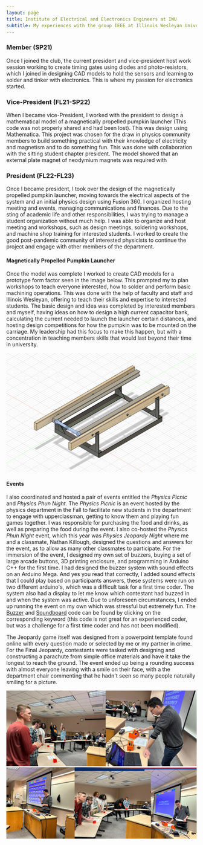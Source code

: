 ```yaml
---
layout: page
title: Institute of Electrical and Electronics Engineers at IWU
subtitle: My experiences with the group IEEE at Illinois Wesleyan University
---
```


### Member (SP21)
Once I joined the club, the current president and vice-president host work session working to create timing gates using diodes and photo-resistors, which I joined in designing CAD models to hold the sensors and learning to solder and tinker with electronics. This is where my passion for electronics started.

### Vice-President (FL21-SP22)
When I became vice-President, I worked with the president to design a mathematical model of a magnetically propelled pumpkin launcher (This code was not properly shared and had been lost). This was design using Mathematica. This project was chosen for the draw in physics community members to build something practical with their knowledge of electricity and magnetism and to do something fun. This was done with collaboration with the sitting student chapter president. The model showed that an external plate magnet of neodymium magnets was required with 

### President (FL22-FL23)
Once I became president, I took over the design of the magnetically propelled pumpkin launcher, moving towards the electrical aspects of the system and an initial physics design using Fusion 360. I organized hosting meeting and events, managing communications and finances. Due to the sting of academic life and other responsibilities, I was trying to manage a student organization without much help. I was able to organize and host meeting and workshops, such as design meetings, soldering workshops, and machine shop training for interested students. I worked to create the good post-pandemic community of interested physicists to continue the project and engage with other members of the department.

#### Magnetically Propelled Pumpkin Launcher

Once the model was complete I worked to create CAD models for a prototype form factor seen in the image below. This prompted my to plan workshops to teach everyone interested, how to solder and perform basic machining operations. This was done with the help of faculty and staff and Illinois Wesleyan, offering to teach their skills and expertise to interested students. The basic design and idea was completed by interested members and myself, having ideas on how to design a high current capacitor bank, calculating the current needed to launch the launcher certain distances, and hosting design competitions for how the pumpkin was to be mounted on the carriage. My leadership had this focus to make this happen, but with a concentration in teaching members skills that would last beyond their time in university.

![Pumpkin Launcher CAD model](../photo/Pumpkin_Launcher_CAD.png)

#### Events
I also coordinated and hosted a pair of events entitled the _Physics Picnic_ and _Physics Phun Night_. The _Physics Picnic_ is an event hosted by the physics department in the Fall to facilitate new students in the department to engage with upperclassman, getting to know them and playing fun games together. I was responsible for purchasing the food and drinks, as well as preparing the food during the event. I also co-hosted the _Physics Phun Night_ event, which this year was _Physics Jeopardy Night_ where me and a classmate, Nathan Killough, designed the questions and answers for the event, as to allow as many other classmates to participate. For the immersion of the event, I designed my own set of buzzers, buying a set of large arcade buttons, 3D printing enclosure, and programming in Arduino C++ for the first time. I had designed the buzzer system with sound effects on an Arduino Mega. And yes you read that correctly, I added sound effects that I could play based on participants answers, these systems were run on two different arduino's, which was a difficult task for a first time coder. The system also had a display to let me know which contestant had buzzed in and when the system was active. Due to unforeseen circumstances, I ended up running the event on my own which was stressful but extremely fun. The <a href="https://kubasmatt.github.io/code/Buzzer2.txt" target="_blank" rel="noopener noreferrer">Buzzer</a> and <a href="https://kubasmatt.github.io/code/AudioDrive.txt" target="_blank" rel="noopener noreferrer">Soundboard</a> code can be found by clicking on the corresponding keyword (this code is not great for an experienced coder, but was a challenge for a first time coder and has not been modified).


The Jeopardy game itself was designed from a powerpoint template found online with every question made or selected by me or my partner in crime. For the Final Jeopardy, contestants were tasked with designing and constructing a parachute from simple office materials and have it take the longest to reach the ground. The event ended up being a rounding success with almost everyone leaving with a smile on their face, with a the department chair commenting that he hadn't seen so many people naturally smiling for a picture.  

![Physics Phun Night 1](../photo/PhysicsPhunNight1.png)
![Physics Phun Night 2](../photo/PhysicsPhunNight2.png)

